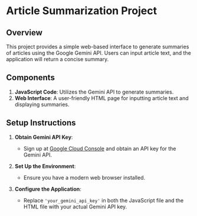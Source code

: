 # Article Summarization Project

## Overview

This project provides a simple web-based interface to generate summaries of articles using the Google Gemini API. Users can input article text, and the application will return a concise summary.

## Components

1. **JavaScript Code**: Utilizes the Gemini API to generate summaries.
2. **Web Interface**: A user-friendly HTML page for inputting article text and displaying summaries.

## Setup Instructions

1. **Obtain Gemini API Key**:
   - Sign up at [Google Cloud Console](https://console.cloud.google.com/) and obtain an API key for the Gemini API.

2. **Set Up the Environment**:
   - Ensure you have a modern web browser installed.

3. **Configure the Application**:
   - Replace `'your_gemini_api_key'` in both the JavaScript file and the HTML file with your actual Gemini API key.

